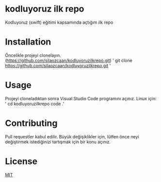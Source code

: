 # kodluyoruz ilk repo

Kodluyoruz (swift) eğitimi kapsamında açtığım ilk repo

# Installation 

Öncelikle projeyi clonelayın. (https://github.com/silaozcaan/kodluyoruzilkrepo.git) 
' git clone https://github.com/silaozcaan/kodluyoruzilkrepo.git '

# Usage

Projeyi cloneladıktan sonra Visual Studio Code programını açınız.
Linux için:
' cd kodluyoruzilkrepo
    code .'

# Contributing 

Pull requestler kabul edilir. Büyük değişiklikler için, lütfen önce neyi değiştirmek istediğinizi tartışmak için bir konu açınız.

# License

[MIT](./LICENSE)